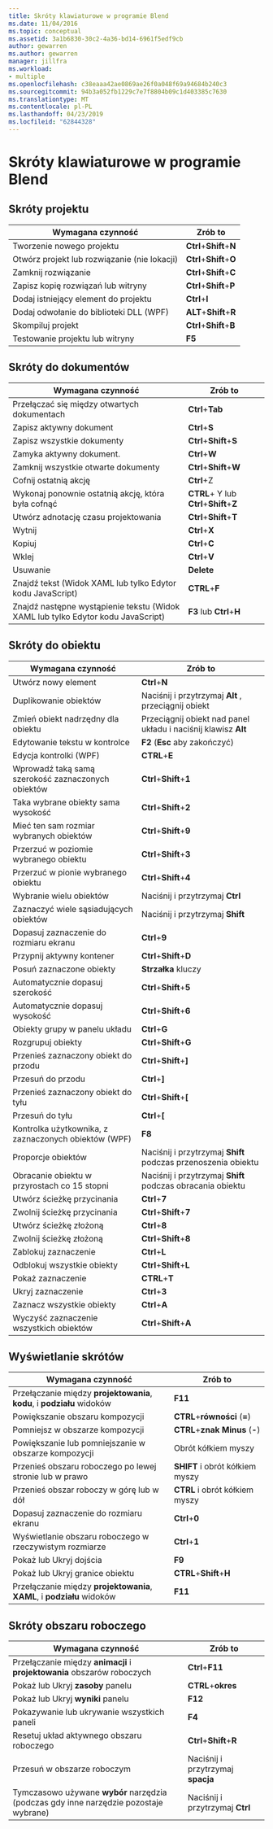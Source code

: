 ```yaml
---
title: Skróty klawiaturowe w programie Blend
ms.date: 11/04/2016
ms.topic: conceptual
ms.assetid: 3a1b6830-30c2-4a36-bd14-6961f5edf9cb
author: gewarren
ms.author: gewarren
manager: jillfra
ms.workload:
- multiple
ms.openlocfilehash: c38eaaa42ae0869ae26f0a048f69a94684b240c3
ms.sourcegitcommit: 94b3a052fb1229c7e7f8804b09c1d403385c7630
ms.translationtype: MT
ms.contentlocale: pl-PL
ms.lasthandoff: 04/23/2019
ms.locfileid: "62844328"
---
```

# <a name="keyboard-shortcuts-in-blend"></a>Skróty klawiaturowe w programie Blend

## <a name="project-shortcuts"></a>Skróty projektu

|Wymagana czynność|Zrób to|
|----------------|-------------|
|Tworzenie nowego projektu|**Ctrl**+**Shift**+**N**|
|Otwórz projekt lub rozwiązanie (nie lokacji)|**Ctrl**+**Shift**+**O**|
|Zamknij rozwiązanie|**Ctrl**+**Shift**+**C**|
|Zapisz kopię rozwiązań lub witryny|**Ctrl**+**Shift**+**P**|
|Dodaj istniejący element do projektu|**Ctrl**+**I**|
|Dodaj odwołanie do biblioteki DLL (WPF)|**ALT**+**Shift**+**R**|
|Skompiluj projekt|**Ctrl**+**Shift**+**B**|
|Testowanie projektu lub witryny|**F5**|

## <a name="document-shortcuts"></a>Skróty do dokumentów

|Wymagana czynność|Zrób to|
|----------------|-------------|
|Przełączać się między otwartych dokumentach|**Ctrl**+**Tab**|
|Zapisz aktywny dokument|**Ctrl**+**S**|
|Zapisz wszystkie dokumenty|**Ctrl**+**Shift**+**S**|
|Zamyka aktywny dokument.|**Ctrl**+**W**|
|Zamknij wszystkie otwarte dokumenty|**Ctrl**+**Shift**+**W**|
|Cofnij ostatnią akcję|**Ctrl**+Z|
|Wykonaj ponownie ostatnią akcję, która była cofnąć|**CTRL**+ Y lub **Ctrl**+**Shift**+**Z**|
|Utwórz adnotację czasu projektowania|**Ctrl**+**Shift**+**T**|
|Wytnij|**Ctrl**+**X**|
|Kopiuj|**Ctrl**+**C**|
|Wklej|**Ctrl**+**V**|
|Usuwanie|**Delete**|
|Znajdź tekst (Widok XAML lub tylko Edytor kodu JavaScript)|**CTRL**+**F**|
|Znajdź następne wystąpienie tekstu (Widok XAML lub tylko Edytor kodu JavaScript)|**F3** lub **Ctrl**+**H**|

## <a name="object-shortcuts"></a>Skróty do obiektu

|Wymagana czynność|Zrób to|
|----------------|-------------|
|Utwórz nowy element|**Ctrl**+**N**|
|Duplikowanie obiektów|Naciśnij i przytrzymaj **Alt** , przeciągnij obiekt|
|Zmień obiekt nadrzędny dla obiektu|Przeciągnij obiekt nad panel układu i naciśnij klawisz **Alt**|
|Edytowanie tekstu w kontrolce|**F2** (**Esc** aby zakończyć)|
|Edycja kontrolki (WPF)|**CTRL**+**E**|
|Wprowadź taką samą szerokość zaznaczonych obiektów|**Ctrl**+**Shift**+**1**|
|Taka wybrane obiekty sama wysokość|**Ctrl**+**Shift**+**2**|
|Mieć ten sam rozmiar wybranych obiektów|**Ctrl**+**Shift**+**9**|
|Przerzuć w poziomie wybranego obiektu|**Ctrl**+**Shift**+**3**|
|Przerzuć w pionie wybranego obiektu|**Ctrl**+**Shift**+**4**|
|Wybranie wielu obiektów|Naciśnij i przytrzymaj **Ctrl**|
|Zaznaczyć wiele sąsiadujących obiektów|Naciśnij i przytrzymaj **Shift**|
|Dopasuj zaznaczenie do rozmiaru ekranu|**Ctrl**+**9**|
|Przypnij aktywny kontener|**Ctrl**+**Shift**+**D**|
|Posuń zaznaczone obiekty|**Strzałka** kluczy|
|Automatycznie dopasuj szerokość|**Ctrl**+**Shift**+**5**|
|Automatycznie dopasuj wysokość|**Ctrl**+**Shift**+**6**|
|Obiekty grupy w panelu układu|**Ctrl**+**G**|
|Rozgrupuj obiekty|**Ctrl**+**Shift**+**G**|
|Przenieś zaznaczony obiekt do przodu|**Ctrl**+**Shift**+**]**|
|Przesuń do przodu|**Ctrl**+**]**|
|Przenieś zaznaczony obiekt do tyłu|**Ctrl**+**Shift**+**[**|
|Przesuń do tyłu|**Ctrl**+**[**|
|Kontrolka użytkownika, z zaznaczonych obiektów (WPF)|**F8**|
|Proporcje obiektów|Naciśnij i przytrzymaj **Shift** podczas przenoszenia obiektu|
|Obracanie obiektu w przyrostach co 15 stopni|Naciśnij i przytrzymaj **Shift** podczas obracania obiektu|
|Utwórz ścieżkę przycinania|**Ctrl**+**7**|
|Zwolnij ścieżkę przycinania|**Ctrl**+**Shift**+**7**|
|Utwórz ścieżkę złożoną|**Ctrl**+**8**|
|Zwolnij ścieżkę złożoną|**Ctrl**+**Shift**+**8**|
|Zablokuj zaznaczenie|**Ctrl**+**L**|
|Odblokuj wszystkie obiekty|**Ctrl**+**Shift**+**L**|
|Pokaż zaznaczenie|**CTRL**+**T**|
|Ukryj zaznaczenie|**Ctrl**+**3**|
|Zaznacz wszystkie obiekty|**Ctrl**+**A**|
|Wyczyść zaznaczenie wszystkich obiektów|**Ctrl**+**Shift**+**A**|

## <a name="view-shortcuts"></a>Wyświetlanie skrótów

|Wymagana czynność|Zrób to|
|----------------|-------------|
|Przełączanie między **projektowania**, **kodu**, i **podziału** widoków|**F11**|
|Powiększanie obszaru kompozycji|**CTRL**+**równości** (**=**)|
|Pomniejsz w obszarze kompozycji|**CTRL**+**znak Minus** (**-**)|
|Powiększanie lub pomniejszanie w obszarze kompozycji|Obrót kółkiem myszy|
|Przenieś obszaru roboczego po lewej stronie lub w prawo|**SHIFT** i obrót kółkiem myszy|
|Przenieś obszar roboczy w górę lub w dół|**CTRL** i obrót kółkiem myszy|
|Dopasuj zaznaczenie do rozmiaru ekranu|**Ctrl**+**0**|
|Wyświetlanie obszaru roboczego w rzeczywistym rozmiarze|**Ctrl**+**1**|
|Pokaż lub Ukryj dojścia|**F9**|
|Pokaż lub Ukryj granice obiektu|**CTRL**+**Shift**+**H**|
|Przełączanie między **projektowania**, **XAML**, i **podziału** widoków|**F11**|

## <a name="workspace-shortcuts"></a>Skróty obszaru roboczego

|Wymagana czynność|Zrób to|
|----------------|-------------|
|Przełączanie między **animacji** i **projektowania** obszarów roboczych|**Ctrl**+**F11**|
|Pokaż lub Ukryj **zasoby** panelu|**CTRL**+**okres**|
|Pokaż lub Ukryj **wyniki** panelu|**F12**|
|Pokazywanie lub ukrywanie wszystkich paneli|**F4**|
|Resetuj układ aktywnego obszaru roboczego|**Ctrl**+**Shift**+**R**|
|Przesuń w obszarze roboczym|Naciśnij i przytrzymaj **spacja**|
|Tymczasowo używane **wybór** narzędzia (podczas gdy inne narzędzie pozostaje wybrane)|Naciśnij i przytrzymaj **Ctrl**|